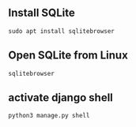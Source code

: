 ## Install SQLite

```
sudo apt install sqlitebrowser
```

## Open SQLite from Linux

```
sqlitebrowser
```
## activate django shell
```
python3 manage.py shell
```